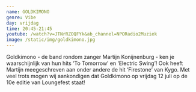```yaml
---
name: GOLDKIMONO
genre: Vibe
day: vrijdag
time: 20:45-21:45
youtube: /watch?v=JTNrRZOQFYk&ab_channel=NPORadio2Muziek
image: /static/img/goldkimono.jpg
---
```

Goldkimono - de band rondom zanger Martijn Konijnenburg - ken je waarschijnlijk van hun hits ‘To Tomorrow’ en ‘Electric Swing’! Ook heeft Martijn meegeschreven aan onder andere de hit ‘Firestone’ van Kygo. 
Met veel trots mogen wij aankondigen dat Goldkimono op vrijdag 12 juli op de 10e editie van Loungefest staat!